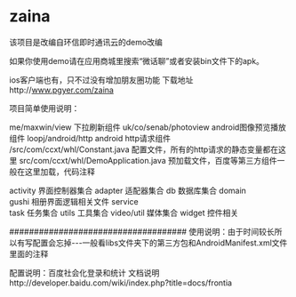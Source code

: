 zaina
=====
该项目是改编自环信即时通讯云的demo改编   

如果你使用demo请在应用商城里搜索“微话聊”或者安装bin文件下的apk。  
 
ios客户端也有，只不过没有增加朋友圈功能 下载地址http://www.pgyer.com/zaina  

项目简单使用说明：

me/maxwin/view	      下拉刷新组件
uk/co/senab/photoview  android图像预览播放组件
loopj/android/http  android http请求组件
/src/com/ccxt/whl/Constant.java   配置文件，所有的http请求的静态变量都在这里
src/com/ccxt/whl/DemoApplication.java  预加载文件，百度等第三方组件一般在这里加载，代码注释
 	
activity	界面控制器集合
adapter	     适配器集合
db	数据库集合
domain	 
gushi	相册界面逻辑相关文件
service	 
task	任务集合
utils	工具集合
video/util 媒体集合
widget  控件相关

####################################
使用说明：由于时间较长所以有写配置会忘掉---一般看libs文件夹下的第三方包和AndroidManifest.xml文件里面的注释

配置说明：百度社会化登录和统计
文档说明http://developer.baidu.com/wiki/index.php?title=docs/frontia

